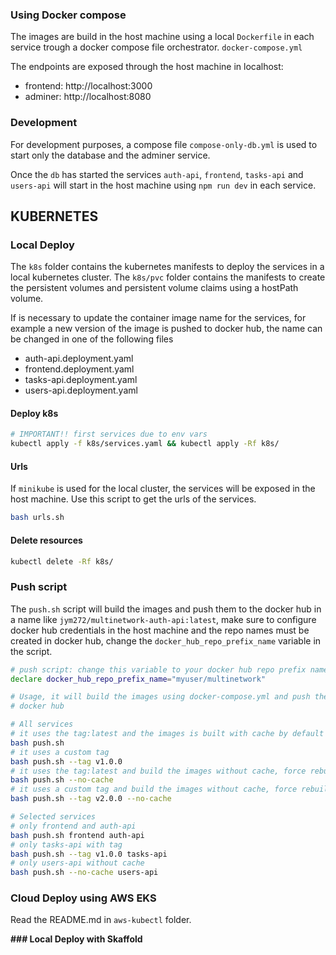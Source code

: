 ### Using Docker compose
The images are build in the host machine using a local `Dockerfile` in each service
trough a docker compose file orchestrator. `docker-compose.yml`

The endpoints are exposed through the host machine in localhost:
- frontend: http://localhost:3000
- adminer:  http://localhost:8080

### Development
For development purposes, a compose file `compose-only-db.yml` is used to start only
the database and the adminer service. 

Once the `db` has started the services `auth-api`, `frontend`, `tasks-api`
and `users-api` will start in the host machine using `npm run dev` in each service.
## KUBERNETES
### Local Deploy
The `k8s` folder contains the kubernetes manifests to deploy the services in a local
kubernetes cluster. The `k8s/pvc` folder contains the manifests to create the persistent
volumes and persistent volume claims using a hostPath volume.

If is necessary to update the container image name for the services, for example
a new version of the image is pushed to docker hub, the name can be changed in
one of the following files
- auth-api.deployment.yaml
- frontend.deployment.yaml
- tasks-api.deployment.yaml
- users-api.deployment.yaml




#### Deploy k8s
```bash
# IMPORTANT!! first services due to env vars
kubectl apply -f k8s/services.yaml && kubectl apply -Rf k8s/
```
#### Urls
If `minikube` is used for the local cluster, the services will be exposed in the host machine.
Use this script to get the urls of the services.
```bash
bash urls.sh
```

#### Delete resources
```bash
kubectl delete -Rf k8s/ 
```
### Push script
The `push.sh` script will build the images and push them to the docker hub in a name
like `jym272/multinetwork-auth-api:latest`, make sure to configure docker hub credentials
in the host machine and the repo names must be created in docker hub, change the 
`docker_hub_repo_prefix_name` variable in the script.

```bash
# push script: change this variable to your docker hub repo prefix name
declare docker_hub_repo_prefix_name="myuser/multinetwork"
```
```bash
# Usage, it will build the images using docker-compose.yml and push them to 
# docker hub

# All services
# it uses the tag:latest and the images is built with cache by default
bash push.sh 
# it uses a custom tag
bash push.sh --tag v1.0.0
# it uses the tag:latest and build the images without cache, force rebuild
bash push.sh --no-cache
# it uses a custom tag and build the images without cache, force rebuild
bash push.sh --tag v2.0.0 --no-cache

# Selected services
# only frontend and auth-api
bash push.sh frontend auth-api
# only tasks-api with tag
bash push.sh --tag v1.0.0 tasks-api
# only users-api without cache
bash push.sh --no-cache users-api
```


### Cloud Deploy using AWS EKS
Read the README.md in `aws-kubectl` folder.


**### Local Deploy with Skaffold**